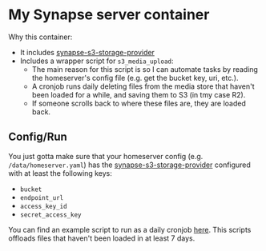 # My Synapse server container

Why this container:

- It includes [synapse-s3-storage-provider](https://github.com/matrix-org/synapse-s3-storage-provider)
- Includes a wrapper script for `s3_media_upload`:
  - The main reason for this script is so I can automate tasks by reading the homeserver's config file (e.g. get the bucket key, uri, etc.).
  - A cronjob runs daily deleting files from the media store that haven't been loaded for a while, and saving them to S3 (in tmy case R2).
  - If someone scrolls back to where these files are, they are loaded back.

## Config/Run

You just gotta make sure that your homeserver config (e.g. `/data/homeserver.yaml`) has the [synapse-s3-storage-provider](https://github.com/matrix-org/synapse-s3-storage-provider) configured with at least the following keys:

- `bucket`
- `endpoint_url`
- `access_key_id`
- `secret_access_key`

You can find an example script to run as a daily cronjob [here](./matrix_cleanup.cron.sh). This scripts offloads files that haven't been loaded in at least 7 days.

